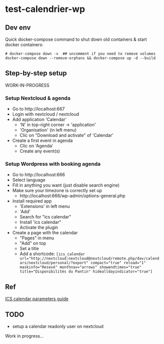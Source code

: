 # test-calendrier-wp

## Dev env

Quick docker-compose command to shut down old containers & start docker containers:

```
# docker-compose down -v  ## uncomment if you need to remove volumes
docker-compose down --remove-orphans && docker-compose up -d --build
```

## Step-by-step setup

WORK-IN-PROGRESS

### Setup Nextcloud & agenda

- Go to http://localhost:667
- Login with nextcloud / nextcloud
- Add application 'Calendar'
    - 'N' in top-right corner -> 'application'
    - 'Organisation' (in left menu)
    - Clic on "Download and activate" of 'Calendar'
- Create a first event in agenda
    - Clic on 'Agenda'
    - Create any event(s)

### Setup Wordpress with booking agenda

- Go to http://localhost:666
- Select language
- Fill in anything you want (just disable search engine)
- Make sure your timezone is correctly set up
    - http://localhost:666/wp-admin/options-general.php
- Install required app
    - 'Extensions' in left menu
    - 'Add'
    - Search for "ics calendar"
    - Install 'ics calendar"
    - Activate the plugin
- Create a page with the calendar
    - "Pages" in menu
    - "Add" on top
    - Set a title
    - Add a shortcode:
      `[ics_calendar url="http://nextcloud:nextcloud@nextcloud/remote.php/dav/calendars/nextcloud/personal/?export" compact="true" reload="1" maskinfo="Resevé" monthnav="arrows" showendtimes="true" title="Disponibilités du Pantin" hidealldayindicator="true"]`

## Ref

[ICS calendar parameters guide](https://icscalendar.com/icsdocs/)

## TODO

- setup a calendar readonly user on nextcloud

Work in progress...
